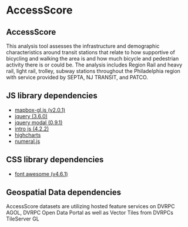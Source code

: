 # AccessScore
## AccessScore
This analysis tool assesses the infrastructure and demographic characteristics around transit stations that relate to how supportive of bicycling and walking the area is and how much bicycle and pedestrian activity there is or could be. The analysis includes Region Rail and heavy rail, light rail, trolley, subway stations throughout the Philadelphia region with service provided by SEPTA, NJ TRANSIT, and PATCO.                  

## JS library dependencies
- [mapbox-gl.js (v2.0.1)](https://docs.mapbox.com/mapbox-gl-js/api/)
- [jquery (3.6.0)](https://api.jquery.com/)
- [jquery modal (0.9.1)](https://api.jquery.com/)
- [intro js (4.2.2)](https://introjs.com/)
- [highcharts](https://www.highcharts.com/docs/index) 
- [numeral.js](http://numeraljs.com/)

## CSS library dependencies
- [font awesome (v4.6.1)](https://fontawesome.com/)

## Geospatial Data dependencies
AccessScore datasets are utilizing hosted feature services on DVRPC AGOL, DVRPC Open Data Portal as well as Vector Tiles from DVRPCs TileServer GL